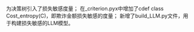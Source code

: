 为决策树引入了损失敏感度量；
在_criterion.pyx中增加了cdef class Cost_entropy(C)，即欺诈金额损失敏感的度量；
新增了build_LLM.py文件，用于构建损失敏感的LLM模型。
